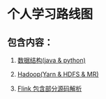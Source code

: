 # 个人学习路线图

## 包含内容：
1. [数据结构(java & python)](
https://github.com/Whojohn/learn/tree/master/algorithm/docs/datastructure)

2. [Hadoop(Yarn & HDFS & MR)](
https://github.com/Whojohn/learn/tree/master/hadooplearn)

3. [Flink 包含部分源码解析](
https://github.com/Whojohn/learn/tree/master/flinklearn)

